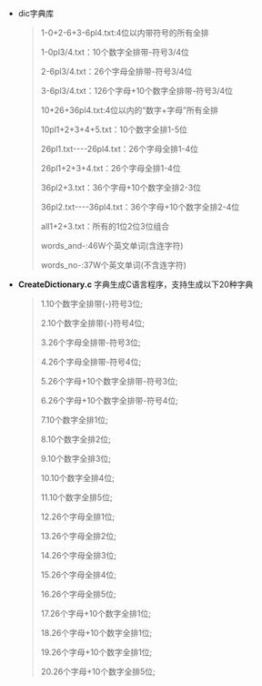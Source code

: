 + dic字典库

  > 1-0+2-6+3-6pl4.txt:4位以内带符号的所有全排
  >
  > 1-0pl3/4.txt：10个数字全排带-符号3/4位
  >
  > 2-6pl3/4.txt：26个字母全排带-符号3/4位
  >
  > 3-6pl3/4.txt：126个字母+10个数字全排带-符号3/4位
  >
  > 10+26+36pl4.txt:4位以内的“数字+字母”所有全排
  >
  > 10pl1+2+3+4+5.txt：10个数字全排1-5位
  >
  > 26pl1.txt----26pl4.txt：26个字母全排1-4位
  >
  > 26pl1+2+3+4.txt：26个字母全排1-4位
  >
  > 36pl2+3.txt：36个字母+10个数字全排2-3位
  >
  > 36pl2.txt----36pl4.txt：36个字母+10个数字全排2-4位
  >
  > all1+2+3.txt：所有的1位2位3位组合
  >
  > words_and-:46W个英文单词(含连字符)
  >
  > words_no-:37W个英文单词(不含连字符)

+ **CreateDictionary.c** 字典生成C语言程序，支持生成以下20种字典

  > 1.10个数字全排带(-)符号3位;
  >
  > 2.10个数字全排带(-)符号4位;
  >
  > 3.26个字母全排带-符号3位;
  >
  > 4.26个字母全排带-符号4位;
  >
  > 5.26个字母+10个数字全排带-符号3位;
  >
  > 6.26个字母+10个数字全排带-符号4位;
  >
  > 7.10个数字全排1位;
  >
  > 8.10个数字全排2位;
  >
  > 9.10个数字全排3位;
  >
  > 10.10个数字全排4位;
  >
  > 11.10个数字全排5位;
  >
  > 12.26个字母全排1位;
  >
  > 13.26个字母全排2位;
  >
  > 14.26个字母全排3位;
  >
  > 15.26个字母全排4位;
  >
  > 16.26个字母全排5位;
  >
  > 17.26个字母+10个数字全排1位;
  >
  > 18.26个字母+10个数字全排1位;
  >
  > 19.26个字母+10个数字全排1位;
  >
  > 20.26个字母+10个数字全排5位;
